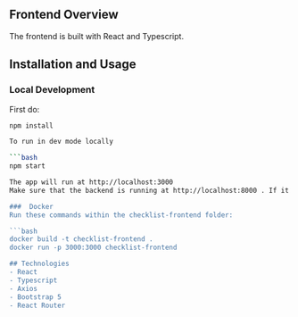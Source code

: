 ## Frontend Overview
The frontend is built with React and Typescript.

## Installation and Usage

### Local Development
First do:

```bash
npm install

To run in dev mode locally

```bash
npm start

The app will run at http://localhost:3000
Make sure that the backend is running at http://localhost:8000 . If it isn't, modify BASE_URL in the .env file as appropriate

###  Docker
Run these commands within the checklist-frontend folder:

```bash
docker build -t checklist-frontend .
docker run -p 3000:3000 checklist-frontend

## Technologies
- React
- Typescript
- Axios
- Bootstrap 5
- React Router